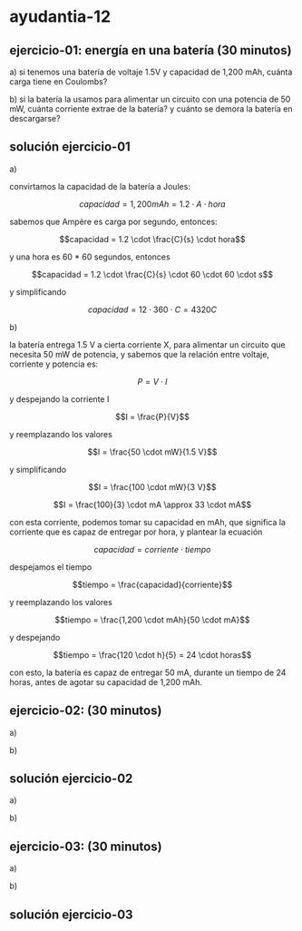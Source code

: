 # ayudantia-12

## ejercicio-01: energía en una batería (30 minutos)

a) si tenemos una batería de voltaje 1.5V y capacidad de 1,200 mAh, cuánta carga tiene en Coulombs?

b) si la batería la usamos para alimentar un circuito con una potencia de 50 mW, cuánta corriente extrae de la batería? y cuánto se demora la batería en descargarse?

## solución ejercicio-01

a)

convirtamos la capacidad de la batería a Joules:

$$capacidad = 1,200 mAh = 1.2 \cdot A \cdot hora$$

sabemos que Ampère es carga por segundo, entonces:

$$capacidad = 1.2 \cdot \frac{C}{s} \cdot hora$$

y una hora es 60 \* 60 segundos, entonces

$$capacidad = 1.2 \cdot \frac{C}{s} \cdot 60 \cdot 60 \cdot s$$

y simplificando

$$capacidad = 12 \cdot 360 \cdot C = 4320 C$$

b)

la batería entrega 1.5 V a cierta corriente X, para alimentar un circuito que necesita 50 mW de potencia, y sabemos que la relación entre voltaje, corriente y potencia es:

$$P = V \cdot I$$

y despejando la corriente I

$$I = \frac{P}{V}$$

y reemplazando los valores

$$I = \frac{50 \cdot mW}{1.5 V}$$

y simplificando

$$I = \frac{100 \cdot mW}{3 V}$$

$$I = \frac{100}{3} \cdot mA \approx 33 \cdot mA$$

con esta corriente, podemos tomar su capacidad en mAh, que significa la corriente que es capaz de entregar por hora, y plantear la ecuación

$$capacidad = corriente \cdot tiempo$$

despejamos el tiempo

$$tiempo = \frac{capacidad}{corriente}$$

y reemplazando los valores

$$tiempo = \frac{1,200 \cdot mAh}{50 \cdot mA}$$

y despejando

$$tiempo = \frac{120 \cdot h}{5} = 24 \cdot horas$$

con esto, la batería es capaz de entregar 50 mA, durante un tiempo de 24 horas, antes de agotar su capacidad de 1,200 mAh.

## ejercicio-02: (30 minutos)

a)

b)

## solución ejercicio-02

a)

b)

## ejercicio-03: (30 minutos)

a)

b)

## solución ejercicio-03
